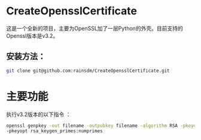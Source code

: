 # CreateOpensslCertificate
这是一个全新的项目，主要为OpenSSL加了一层Python的外壳。目前支持的Openssl版本是v3.2。

## 安装方法：
```bash
git clone git@github.com:rainsdm/CreateOpensslCertificate.git
```

# 主要功能
执行v3.2版本的以下指令 ：
```bash
openssl genpkey -out filename -outpubkey filename -algorithm RSA -pkeyopt rsa_keygen_bits:numbits
-pkeyopt rsa_keygen_primes:numprimes
```
